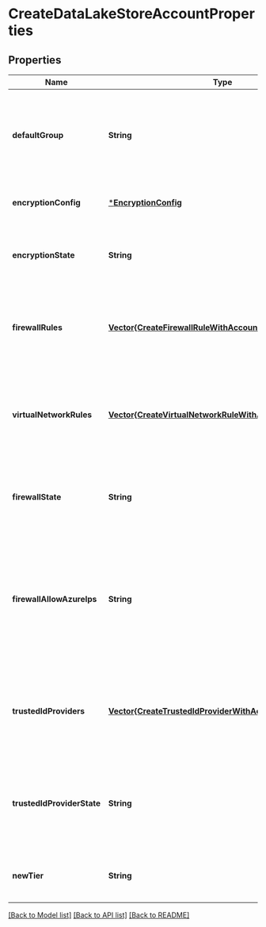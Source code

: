# CreateDataLakeStoreAccountProperties


## Properties
Name | Type | Description | Notes
------------ | ------------- | ------------- | -------------
**defaultGroup** | **String** | The default owner group for all new folders and files created in the Data Lake Store account. | [optional] [default to nothing]
**encryptionConfig** | [***EncryptionConfig**](EncryptionConfig.md) |  | [optional] [default to nothing]
**encryptionState** | **String** | The current state of encryption for this Data Lake Store account. | [optional] [default to nothing]
**firewallRules** | [**Vector{CreateFirewallRuleWithAccountParameters}**](CreateFirewallRuleWithAccountParameters.md) | The list of firewall rules associated with this Data Lake Store account. | [optional] [default to nothing]
**virtualNetworkRules** | [**Vector{CreateVirtualNetworkRuleWithAccountParameters}**](CreateVirtualNetworkRuleWithAccountParameters.md) | The list of virtual network rules associated with this Data Lake Store account. | [optional] [default to nothing]
**firewallState** | **String** | The current state of the IP address firewall for this Data Lake Store account. | [optional] [default to nothing]
**firewallAllowAzureIps** | **String** | The current state of allowing or disallowing IPs originating within Azure through the firewall. If the firewall is disabled, this is not enforced. | [optional] [default to nothing]
**trustedIdProviders** | [**Vector{CreateTrustedIdProviderWithAccountParameters}**](CreateTrustedIdProviderWithAccountParameters.md) | The list of trusted identity providers associated with this Data Lake Store account. | [optional] [default to nothing]
**trustedIdProviderState** | **String** | The current state of the trusted identity provider feature for this Data Lake Store account. | [optional] [default to nothing]
**newTier** | **String** | The commitment tier to use for next month. | [optional] [default to nothing]


[[Back to Model list]](../README.md#models) [[Back to API list]](../README.md#api-endpoints) [[Back to README]](../README.md)


